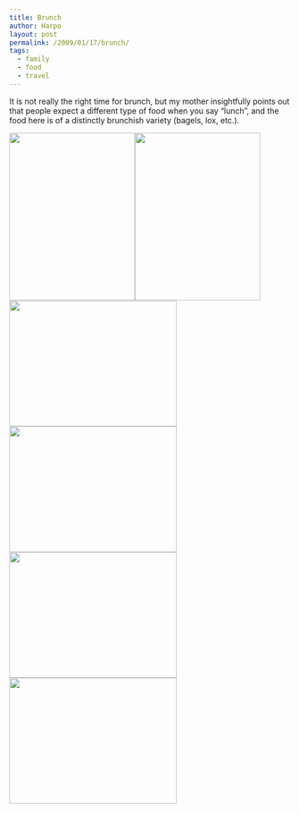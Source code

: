 ```yaml
---
title: Brunch
author: Harpo
layout: post
permalink: /2009/01/17/brunch/
tags:
  - family
  - food
  - travel
---
```

It is not really the right time for brunch, but my mother insightfully points out that people expect a different type of food when you say &#8220;lunch&#8221;, and the food here is of a distinctly brunchish variety (bagels, lox, etc.).

[<img src="http://harpojaeger.github.io/media/wp-content/uploads/2009/01/p-640-480-215eaf07-c2b1-4437-807d-9895ab9f9016.jpeg" alt="" width="225" height="300" class="alignnone size-full wp-image-364" />][1][<img src="http://harpojaeger.github.io/media/wp-content/uploads/2009/01/p-640-480-e73d91ff-c043-42db-993d-59852269b915.jpeg" alt="" width="225" height="300" class="alignnone size-full wp-image-364" />][2][<img src="http://harpojaeger.github.io/media/wp-content/uploads/2009/01/l-640-480-878d3b54-4cc6-424b-997d-45332749c331.jpeg" alt="" width="300" height="225" class="alignnone size-full wp-image-364" />][3][<img src="http://harpojaeger.github.io/media/wp-content/uploads/2009/01/l-640-480-e468065d-3b77-4593-9845-fe84bfc38962.jpeg" alt="" width="300" height="225" class="alignnone size-full wp-image-364" />][4][<img src="http://harpojaeger.github.io/media/wp-content/uploads/2009/01/l-640-480-03035d93-7e7a-4191-aa49-f8a51cfa3f7d.jpeg" alt="" width="300" height="225" class="alignnone size-full wp-image-364" />][5][<img src="http://harpojaeger.github.io/media/wp-content/uploads/2009/01/l-640-480-6f629a11-93e5-4711-983f-3d69f0662f53.jpeg" alt="" width="300" height="225" class="alignnone size-full wp-image-364" />][6]

 [1]: http://harpojaeger.github.io/media/wp-content/uploads/2009/01/p-640-480-215eaf07-c2b1-4437-807d-9895ab9f9016.jpeg
 [2]: http://harpojaeger.github.io/media/wp-content/uploads/2009/01/p-640-480-e73d91ff-c043-42db-993d-59852269b915.jpeg
 [3]: http://harpojaeger.github.io/media/wp-content/uploads/2009/01/l-640-480-878d3b54-4cc6-424b-997d-45332749c331.jpeg
 [4]: http://harpojaeger.github.io/media/wp-content/uploads/2009/01/l-640-480-e468065d-3b77-4593-9845-fe84bfc38962.jpeg
 [5]: http://harpojaeger.github.io/media/wp-content/uploads/2009/01/l-640-480-03035d93-7e7a-4191-aa49-f8a51cfa3f7d.jpeg
 [6]: http://harpojaeger.github.io/media/wp-content/uploads/2009/01/l-640-480-6f629a11-93e5-4711-983f-3d69f0662f53.jpeg